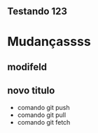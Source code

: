 ## Testando 123
 
 # Mudançassss
 ## modifeld 
 ## novo titulo
 * comando git push
 * comando git pull
 * comando git fetch

